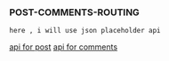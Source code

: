 ### POST-COMMENTS-ROUTING

```
here , i will use json placeholder api 

```
[api for post](https://jsonplaceholder.typicode.com/posts)
[api for comments](https://jsonplaceholder.typicode.com/comments)
